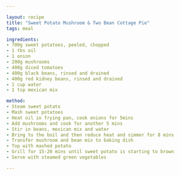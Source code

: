 ```yaml
---

layout: recipe
title: "Sweet Potato Mushroom & Two Bean Cottage Pie"
tags: meal

ingredients:
- 700g sweet potatoes, peeled, chopped
- 1 tbs oil
- 1 onion
- 200g mushrooms
- 400g diced tomatoes
- 400g black beans, rinsed and drained
- 400g red kidney beans, rinsed and drained
- 1 cup water
- 1 tsp mexican mix

method:
- Steam sweet potato
- Mash sweet potatoes
- Heat oil in frying pan, cook onions for 5mins
- Add mushrooms and cook for another 5 mins
- Stir in beans, mexican mix and water
- Bring to the boil and then reduce heat and simmer for 8 mins
- Transfer mushroom and bean mix to baking dish
- Top with mashed potato
- Grill for 15-20 mins until sweet potato is starting to brown
- Serve with steamed green vegetables

---
```



